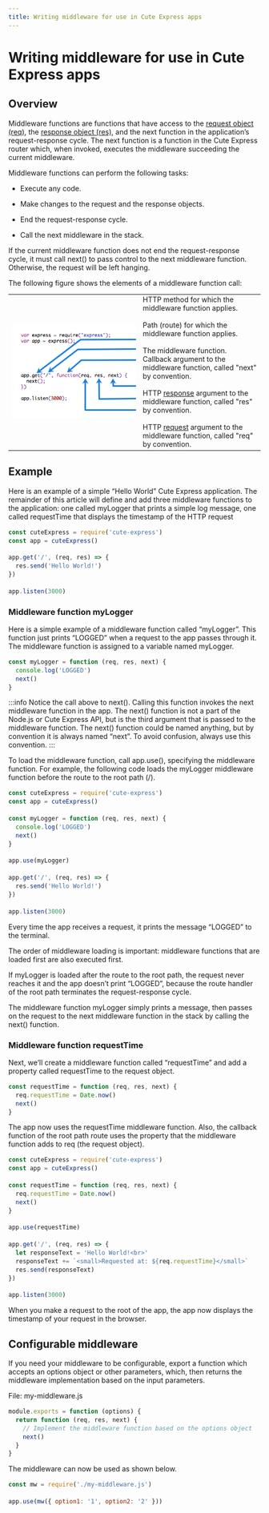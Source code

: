 ```yaml
---
title: Writing middleware for use in Cute Express apps
---
```


# Writing middleware for use in Cute Express apps

## Overview

Middleware functions are functions that have access to the [request object (req)](/api_reference/api_reference_1.x.html#request), the [response object (res)](/api_reference/api_reference_1.x.html#response), and the next function in the application’s request-response cycle. The next function is a function in the Cute Express router which, when invoked, executes the middleware succeeding the current middleware.

Middleware functions can perform the following tasks:

- Execute any code.

- Make changes to the request and the response objects.

- End the request-response cycle.

- Call the next middleware in the stack.

If the current middleware function does not end the request-response cycle, it must call next() to pass control to the next middleware function. Otherwise, the request will be left hanging.

The following figure shows the elements of a middleware function call:

|                                              |                                                                                                                                                                                                                                                                                                                                                                                                                                                                                                                                                                                        |
| -------------------------------------------- | -------------------------------------------------------------------------------------------------------------------------------------------------------------------------------------------------------------------------------------------------------------------------------------------------------------------------------------------------------------------------------------------------------------------------------------------------------------------------------------------------------------------------------------------------------------------------------------- |
| ![cute express middleware](../img/express-mw.png) | HTTP method for which the <br>middleware function applies. <br><br> Path (route) for which the <br>middleware function applies.<br><br> The middleware function. <br>Callback argument to the <br>middleware function, called "next" by convention.<br><br> HTTP [response](/api_reference/api_reference_1.x.html#request) argument to the <br>middleware function, called "res" by convention. <br><br> HTTP [request](/api_reference/api_reference_1.x.html#response) argument to the <br>middleware function, called "req" by convention. |


## Example

Here is an example of a simple “Hello World” Cute Express application. The remainder of this article will define and add three middleware functions to the application: one called myLogger that prints a simple log message, one called requestTime that displays the timestamp of the HTTP request

```js
const cuteExpress = require('cute-express')
const app = cuteExpress()

app.get('/', (req, res) => {
  res.send('Hello World!')
})

app.listen(3000)
```

### Middleware function myLogger

Here is a simple example of a middleware function called “myLogger”. This function just prints “LOGGED” when a request to the app passes through it. The middleware function is assigned to a variable named myLogger.

```js
const myLogger = function (req, res, next) {
  console.log('LOGGED')
  next()
}
```

:::info
Notice the call above to next(). Calling this function invokes the next middleware function in the app. The next() function is not a part of the Node.js or Cute Express API, but is the third argument that is passed to the middleware function. The next() function could be named anything, but by convention it is always named “next”. To avoid confusion, always use this convention.
:::

To load the middleware function, call app.use(), specifying the middleware function. For example, the following code loads the myLogger middleware function before the route to the root path (/).

```js
const cuteExpress = require('cute-express')
const app = cuteExpress()

const myLogger = function (req, res, next) {
  console.log('LOGGED')
  next()
}

app.use(myLogger)

app.get('/', (req, res) => {
  res.send('Hello World!')
})

app.listen(3000)
```

Every time the app receives a request, it prints the message “LOGGED” to the terminal.

The order of middleware loading is important: middleware functions that are loaded first are also executed first.

If myLogger is loaded after the route to the root path, the request never reaches it and the app doesn’t print “LOGGED”, because the route handler of the root path terminates the request-response cycle.

The middleware function myLogger simply prints a message, then passes on the request to the next middleware function in the stack by calling the next() function.


### Middleware function requestTime


Next, we’ll create a middleware function called “requestTime” and add a property called requestTime to the request object.


```js
const requestTime = function (req, res, next) {
  req.requestTime = Date.now()
  next()
}
```

The app now uses the requestTime middleware function. Also, the callback function of the root path route uses the property that the middleware function adds to req (the request object).

```js
const cuteExpress = require('cute-express')
const app = cuteExpress()

const requestTime = function (req, res, next) {
  req.requestTime = Date.now()
  next()
}

app.use(requestTime)

app.get('/', (req, res) => {
  let responseText = 'Hello World!<br>'
  responseText += `<small>Requested at: ${req.requestTime}</small>`
  res.send(responseText)
})

app.listen(3000)
```

When you make a request to the root of the app, the app now displays the timestamp of your request in the browser.


## Configurable middleware

If you need your middleware to be configurable, export a function which accepts an options object or other parameters, which, then returns the middleware implementation based on the input parameters.

File: my-middleware.js

```js
module.exports = function (options) {
  return function (req, res, next) {
    // Implement the middleware function based on the options object
    next()
  }
}
```

The middleware can now be used as shown below.

```js
const mw = require('./my-middleware.js')

app.use(mw({ option1: '1', option2: '2' }))
```